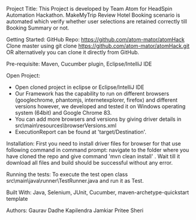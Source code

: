 Project Title:
This Project is developed by Team Atom for HeadSpin Automation Hackathon. 
MakeMyTrip Review Hotel Booking scenario is automated which verify whether user selections are retained correctly till Booking Summary or not.

Getting Started:
GitHub Repo: https://github.com/atom-mator/atomHack
Clone master using git clone https://github.com/atom-mator/atomHack.git OR alternatively you can clone it directly from GitHub.

Pre-requisite: 
Maven, Cucumber plugin, Eclipse/IntelliJ IDE

Open Project:
- Open cloned project in eclipse or Eclipse/IntelliJ IDE
- Our Framework has the capability to run on different browsers (googlechrome, phantomjs, internetexplorer, firefox) and different versions however, we developed and tested it on Windows operating system (64bit) and Google Chrome 83. 
- You can add more browsers and versions by giving driver details in src\main\resources\browserVersions.xml
- ExecutionReport can be found at 'target/Destination'.

Installation:
First you need to install driver files for browser for that use following command in command prompt:
navigate to the folder where you have cloned the repo and give command 'mvn clean install' .
Wait till it download all files and build should be successful without any error.

Running the tests:
To execute the test open class src\main\java\runner\TestRunner.java and run it as Test.

Built With:
Java,
Selenium,
JUnit,
Cucumber,
maven-archetype-quickstart template

Authors:
Gaurav Dadhe
Kapilendra Jamkiar
Pritee Sheri

